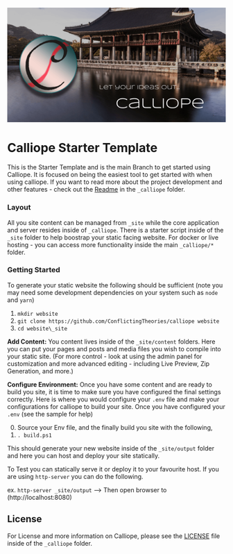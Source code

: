 
![Calliope](/_calliope/app/storage/media/calliope.png)

# Calliope Starter Template

This is the Starter Template and is the main Branch to get started using Calliope. It is focused on being the easiest tool to get started with when using calliope. If you want to read more about the project development and other features - check out the [Readme](/_calliope/readme.md) in the `_calliope` folder.

### Layout
All you site content can be managed from `_site` while the core application and server resides inside of `_calliope`. There is a starter script inside of the `_site` folder to help boostrap your static facing website. For docker or live hosting - you can access more functionality inside the main `_calliope/*` folder.

### Getting Started
To generate your static website the following should be sufficient (note you may need some development dependencies on your system such as `node` and `yarn`)

1. `mkdir website`
2. `git clone https://github.com/ConflictingTheories/calliope website`
3. `cd website\_site`


__Add Content:__
You content lives inside of the `_site/content` folders. Here you can put your pages and posts and media files you wish to compile into your static site. (For more control - look at using the admin panel for customization and more advanced editing - including Live Preview, Zip Generation, and more.)

__Configure Environment:__
Once you have some content and are ready to build you site, it is time to make sure you have configured the final settings correctly. Here is where you would configure your `.env` file and make your configurations for calliope to build your site. Once you have configured your `.env` (see the sample for help)

0. Source your Env file, and the finally build you site with the following,
1. `. build.ps1`

This should generate your new website inside of the `_site/output` folder and here you can host and deploy your site statically.

To Test you can statically serve it or deploy it to your favourite host. If you are using `http-server` you can do the following.

ex. `http-server _site/output` --> Then open browser to (http://localhost:8080)


## License

For License and more information on Calliope, please see the [LICENSE](./_calliope/LICENSE) file inside of the `_calliope` folder.